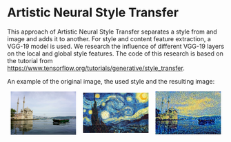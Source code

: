 # Artistic Neural Style Transfer
This approach of Artistic Neural Style Transfer separates a style from and image and adds it to another. For style and content feature extraction, a VGG-19 model is used. We research the influence of different VGG-19 layers on the local and global style features. The code of this research is based on the tutorial from https://www.tensorflow.org/tutorials/generative/style_transfer.

An example of the original image, the used style and the resulting image:

<div style="display: flex; justify-content: space-around; align-items: center;">
  <img src="original.png" alt="original" width="30%" />
  <img src="style.png" alt="style" width="30%" />
  <img src="result.png" alt="result" width="30%" />
</div>
